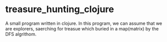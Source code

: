 # treasure_hunting_clojure
A small program written in clojure.
In this program, we can assume that we are explorers, saerching for treasue which buried in a map(matrix) by the DFS algrithom.

